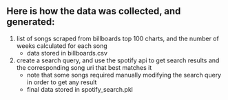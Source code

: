 ## Here is how the data was collected, and generated:
1. list of songs scraped from billboards top 100 charts, and the number of weeks calculated for each song
    - data stored in billboards.csv
2. create a search query, and use the spotify api to get search results and the corresponding song uri that best matches it
    - note that some songs required manually modifying the search query in order to get any result
    - final data stored in spotify_search.pkl
